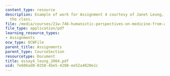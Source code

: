 ```yaml
---
content_type: resource
description: Example of work for Assignment 4 courtesy of Janet Leung, a student in
  the class.
file: /media/courses/21w-746-humanistic-perspectives-on-medicine-from-ancient-greece-to-modern-america-spring-2005/7e606ad802504be54208ee52a4820e1c_essay4_leung_2004.pdf
file_type: application/pdf
learning_resource_types:
- Assignments
ocw_type: OCWFile
parent_title: Assignments
parent_type: CourseSection
resourcetype: Document
title: essay4_leung_2004.pdf
uid: 7e606ad8-0250-4be5-4208-ee52a4820e1c
---
```

